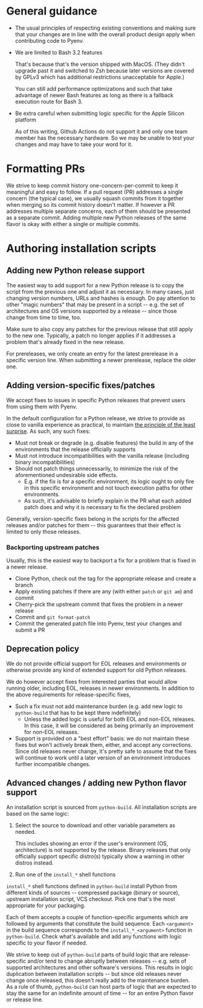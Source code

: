 General guidance
================

* The usual principles of respecting existing conventions and making sure that your changes
  are in line with the overall product design apply when contributing code to Pyenv.

* We are limited to Bash 3.2 features

  That's because that's the version shipped with MacOS.
  (They didn't upgrade past it and switched to Zsh because later versions
  are covered by GPLv3 which has additional restrictions unacceptable for Apple.)
  
  You can still add performance optimizations and such that take advantage of newer Bash features
  as long as there is a fallback execution route for Bash 3.

* Be extra careful when submitting logic specific for the Apple Silicon platform

  As of this writing, Github Actions do not support it and only one team member has the necessary hardware.
  So we may be unable to test your changes and may have to take your word for it.


Formatting PRs
==============

We strive to keep commit history one-concern-per-commit to keep it meaningful and easy to follow.
If a pull request (PR) addresses a single concern (the typical case), we usually squash commits
from it together when merging so its commit history doesn't matter.
If however a PR addresses multiple separate concerns, each of them should be presented as a separate commit.
Adding multiple new Python releases of the same flavor is okay with either a single or multiple commits.


Authoring installation scripts
==============================

Adding new Python release support
---------------------------------

The easiest way to add support for a new Python release is to copy the script from the previous one
and adjust it as necessary. In many cases, just changing version numbers, URLs and hashes is enough.
Do pay attention to other "magic numbers" that may be present in a script --
e.g. the set of architectures and OS versions supported by a release -- since those change from time to time, too.

Make sure to also copy any patches for the previous release that still apply to the new one.
Typically, a patch no longer applies if it addresses a problem that's already fixed in the new release.

For prereleases, we only create an entry for the latest prerelease in a specific version line.
When submitting a newer prerelease, replace the older one.


Adding version-specific fixes/patches
-------------------------------------

We accept fixes to issues in specific Python releases that prevent users from using them with Pyenv.

In the default configuration for a Python release, we strive to provide as close to vanilla experience as practical,
to maintain [the principle of the least surprise](https://en.wikipedia.org/wiki/Principle_of_least_astonishment).
As such, any such fixes:

* Must not break or degrade (e.g. disable features) the build in any of the environments that the release officially supports
* Must not introduce incompatibilities with the vanilla release (including binary incompatibilities)
* Should not patch things unnecessarily, to minimize the risk of the aforementioned undesirable side effects.
  * E.g. if the fix is for a specific environment, its logic ought to only fire in this specific environment and not touch execution paths for other environments.
  * As such, it's advisable to briefly explain in the PR what each added patch does and why it is necessary to fix the declared problem

Generally, version-specific fixes belong in the scripts for the affected releases and/or patches for them -- this guarantees that their effect is limited to only those releases.

<h3>Backporting upstream patches</h3>

Usually, this is the easiest way to backport a fix for a problem that is fixed in a newer release.

* Clone Python, check out the tag for the appropriate release and create a branch
* Apply existing patches if there are any (with either `patch` or `git am`) and commit
* Cherry-pick the upstream commit that fixes the problem in a newer release
* Commit and `git format-patch`
* Commit the generated patch file into Pyenv, test your changes and submit a PR


Deprecation policy
------------------

We do not provide official support for EOL releases and environments or otherwise provide any kind of extended support for old Python releases.

We do however accept fixes from interested parties that would allow running older, including EOL, releases in newer environments.
In addition to the above requirements for release-specific fixes,

* Such a fix must not add maintenance burden (e.g. add new logic to `python-build` that has to be kept there indefinitely)
  * Unless the added logic is useful for both EOL and non-EOL releases. In this case, it will be considered as being primarily an improvement for non-EOL releases.
* Support is provided on a "best effort" basis: we do not maintain these fixes but won't actively break them, either, and accept any corrections.
  Since old releases never change, it's pretty safe to assume that the fixes will continue to work until a later version
  of an environment introduces further incompatible changes.


Advanced changes / adding new Python flavor support
---------------------------------------------------

An installation script is sourced from `python-build`. All installation scripts are based on the same logic:

1. Select the source to download and other variable parameters as needed.

   This includes showing an error if the user's environment (OS, architecture) is not supported by the release.
   Binary releases that only officially support specific distro(s) typically show a warning in other distros instead.

2. Run one of the `install_*` shell functions

`install_*` shell functions defined in `python-build` install Python from different kinds of sources -- compressed package (binary or source), upstream installation script, VCS checkout. Pick one that's the most appropriate for your packaging.

Each of them accepts a couple of function-specific arguments which are followed by arguments that constitute the build sequence. Each `<argument>` in the build sequence corresponds to the `install_*_<argument>` function in `python-build`. Check what's available and add any functions with logic specific to your flavor if needed.

We strive to keep out of `python-build` parts of build logic that are release-specific and/or tend to change abruptly between releases -- e.g. sets of supported architectures and other software's versions. This results in logic duplication between installation scripts -- but since old releases never change once released, this doesn't really add to the maintenance burden. As a rule of thumb, `python-build` can host parts of logic that are expected to stay the same for an indefinite amount of time -- for an entire Python flavor or release line.
